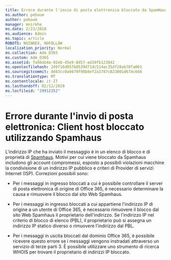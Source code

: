 ```yaml
---
title: Errore durante l'invio di posta elettronica bloccato da SpamHaus
ms.author: pebaum
author: pebaum
manager: mnirkhe
ms.date: 2/23/2018
ms.audience: Admin
ms.topic: article
ROBOTS: NOINDEX, NOFOLLOW
localization_priority: Normal
ms.collection: Adm_O365
ms.custom: Adm_O365
ms.assetid: fa98ab4a-92eb-45e9-8d57-ad10fb123042
ms.openlocfilehash: 249f16d057b0539d71dc514ac35df28ab78fa061
ms.sourcegitcommit: dd43cc0a9470f98b8ef2a3787c823801d674c666
ms.translationtype: MT
ms.contentlocale: it-IT
ms.lasthandoff: 02/12/2019
ms.locfileid: "29912352"
---
```

# <a name="error-sending-email-client-host-blocked-using-spamhaus"></a>Errore durante l'invio di posta elettronica: Client host bloccato utilizzando Spamhaus

L'indirizzo IP che ha inviato il messaggio è in un elenco di blocco e di proprietà di [Spamhaus](https://go.microsoft.com/fwlink/p/?linkid=123245). Motivi per cui viene bloccato da Spamhaus includono gli account compromessi, esposto a possibili violazioni macchine la condivisione di un indirizzo IP pubblico e criteri di Provider di servizi Internet (ISP). Correzioni possibili sono:
  
- Per i messaggi in ingresso bloccati a cui è possibile controllare il server di posta elettronica di origine di Office 365, è necessario determinare la causa e rimuovere il blocco dal sito Web Spamhaus.
    
- Per i messaggi in ingresso bloccati a cui appartiene l'indirizzo IP di origine a un utente di Office 365, è necessario rimuovere il blocco dal sito Web Spamhaus il proprietario dell'indirizzo. Se l'indirizzo IP nel criterio di blocco di elenco (PBL), il proprietario può si assegna un indirizzo IP statico diverso o rimuovere l'indirizzo dal PBL.
    
- Per i messaggi in uscita bloccati dal dominio Office 365, è possibile ricevere questo errore se i messaggi vengono instradati attraverso un servizio di terze parti 3. È possibile utilizzare uno strumento di ricerca WHOIS per trovare il proprietario di indirizzi IP bloccato.
    

